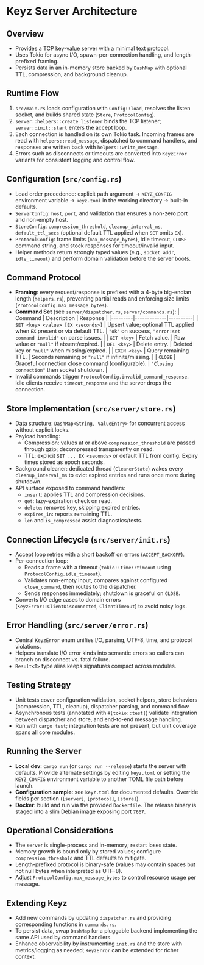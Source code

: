# Keyz Server Architecture

## Overview
- Provides a TCP key-value server with a minimal text protocol.
- Uses Tokio for async I/O, spawn-per-connection handling, and length-prefixed framing.
- Persists data in an in-memory store backed by `DashMap` with optional TTL, compression, and background cleanup.

## Runtime Flow
1. `src/main.rs` loads configuration with `Config::load`, resolves the listen socket, and builds shared state (`Store`, `ProtocolConfig`).
2. `server::helpers::create_listener` binds the TCP listener; `server::init::start` enters the accept loop.
3. Each connection is handled on its own Tokio task. Incoming frames are read with `helpers::read_message`, dispatched to command handlers, and responses are written back with `helpers::write_message`.
4. Errors such as disconnects or timeouts are converted into `KeyzError` variants for consistent logging and control flow.

## Configuration (`src/config.rs`)
- Load order precedence: explicit path argument -> `KEYZ_CONFIG` environment variable -> `keyz.toml` in the working directory -> built-in defaults.
- `ServerConfig`: `host`, `port`, and validation that ensures a non-zero port and non-empty host.
- `StoreConfig`: `compression_threshold`, `cleanup_interval_ms`, `default_ttl_secs` (optional default TTL applied when `SET` omits `EX`).
- `ProtocolConfig`: frame limits (`max_message_bytes`), idle timeout, `CLOSE` command string, and stock responses for timeout/invalid input.
- Helper methods return strongly typed values (e.g., `socket_addr`, `idle_timeout`) and perform domain validation before the server boots.

## Command Protocol
- **Framing**: every request/response is prefixed with a 4-byte big-endian length (`helpers.rs`), preventing partial reads and enforcing size limits (`ProtocolConfig.max_message_bytes`).
- **Command Set** (see `server/dispatcher.rs`, `server/commands.rs`):
  | Command | Description | Response |
  |---------|-------------|----------|
  | `SET <key> <value> [EX <seconds>]` | Upsert value; optional TTL applied when `EX` present or via default TTL. | `"ok"` on success, `"error:set command invalid"` on parse issues. |
  | `GET <key>` | Fetch value. | Raw value or `"null"` if absent/expired. |
  | `DEL <key>` | Delete entry. | Deleted key or `"null"` when missing/expired. |
  | `EXIN <key>` | Query remaining TTL. | Seconds remaining or `"null"` if infinite/missing. |
  | `CLOSE` | Graceful connection close command (configurable). | `"Closing connection"` then socket shutdown. |
- Invalid commands trigger `ProtocolConfig.invalid_command_response`. Idle clients receive `timeout_response` and the server drops the connection.

## Store Implementation (`src/server/store.rs`)
- Data structure: `DashMap<String, ValueEntry>` for concurrent access without explicit locks.
- Payload handling:
  - Compression: values at or above `compression_threshold` are passed through gzip; decompressed transparently on read.
  - TTL: explicit `SET ... EX <seconds>` or default TTL from config. Expiry times stored as epoch seconds.
- Background cleaner: dedicated thread (`CleanerState`) wakes every `cleanup_interval_ms` to evict expired entries and runs once more during shutdown.
- API surface exposed to command handlers:
  - `insert`: applies TTL and compression decisions.
  - `get`: lazy-expiration check on read.
  - `delete`: removes key, skipping expired entries.
  - `expires_in`: reports remaining TTL.
  - `len` and `is_compressed` assist diagnostics/tests.

## Connection Lifecycle (`src/server/init.rs`)
- Accept loop retries with a short backoff on errors (`ACCEPT_BACKOFF`).
- Per-connection loop:
  - Reads a frame with a timeout (`tokio::time::timeout` using `ProtocolConfig.idle_timeout`).
  - Validates non-empty input, compares against configured `close_command`, then routes to the dispatcher.
  - Sends responses immediately; shutdown is graceful on `CLOSE`.
- Converts I/O edge cases to domain errors (`KeyzError::ClientDisconnected`, `ClientTimeout`) to avoid noisy logs.

## Error Handling (`src/server/error.rs`)
- Central `KeyzError` enum unifies I/O, parsing, UTF-8, time, and protocol violations.
- Helpers translate I/O error kinds into semantic errors so callers can branch on disconnect vs. fatal failure.
- `Result<T>` type alias keeps signatures compact across modules.

## Testing Strategy
- Unit tests cover configuration validation, socket helpers, store behaviors (compression, TTL, cleanup), dispatcher parsing, and command flow.
- Asynchronous tests (annotated with `#[tokio::test]`) validate integration between dispatcher and store, and end-to-end message handling.
- Run with `cargo test`; integration tests are not present, but unit coverage spans all core modules.

## Running the Server
- **Local dev**: `cargo run` (or `cargo run --release`) starts the server with defaults. Provide alternate settings by editing `keyz.toml` or setting the `KEYZ_CONFIG` environment variable to another TOML file path before launch.
- **Configuration sample**: see `keyz.toml` for documented defaults. Override fields per section (`[server]`, `[protocol]`, `[store]`).
- **Docker**: build and run via the provided `Dockerfile`. The release binary is staged into a slim Debian image exposing port `7667`.

## Operational Considerations
- The server is single-process and in-memory; restart loses state.
- Memory growth is bound only by stored values; configure `compression_threshold` and TTL defaults to mitigate.
- Length-prefixed protocol is binary-safe (values may contain spaces but not null bytes when interpreted as UTF-8).
- Adjust `ProtocolConfig.max_message_bytes` to control resource usage per message.

## Extending Keyz
- Add new commands by updating `dispatcher.rs` and providing corresponding functions in `commands.rs`.
- To persist data, swap `DashMap` for a pluggable backend implementing the same API used by command handlers.
- Enhance observability by instrumenting `init.rs` and the store with metrics/logging as needed; `KeyzError` can be extended for richer context.

